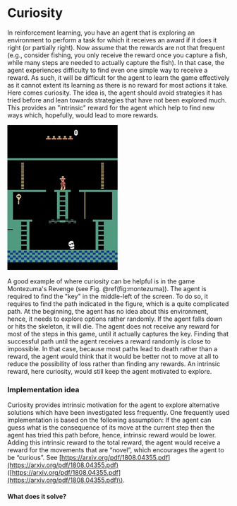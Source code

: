 # Curiosity

In reinforcement learning, you have an agent that is exploring an environment to perform a task for which it receives an award if it does it right \(or partially right\). Now assume that the rewards are not that frequent \(e.g., consider fishing, you only receive the reward once you capture a fish, while many steps are needed to actually capture the fish\). In that case, the agent experiences difficulty to find even one simple way to receive a reward. As such, it will be difficult for the agent to learn the game effectively as it cannot extent its learning as there is no reward for most actions it take. Here comes curiosity. The idea is, the agent should avoid strategies it has tried before and lean towards strategies that have not been explored much. This provides an "intrinsic" reward for the agent which help to find new ways which, hopefully, would lead to more rewards.

![](../../../.gitbook/assets/thegamespeop.gif)

A good example of where curiosity can be helpful is in the game Montezuma's Revenge \(see Fig. \@ref\(fig:montezuma\)\). The agent is required to find the "key" in the middle-left of the screen. To do so, it requires to find the path indicated in the figure, which is a quite complicated path. At the beginning, the agent has no idea about this environment, hence, it needs to explore options rather randomly. If the agent falls down or hits the skeleton, it will die. The agent does not receive any reward for most of the steps in this game, until it actually captures the key. Finding that successful path until the agent receives a reward randomly is close to impossible. In that case, because most paths lead to death rather than a reward, the agent would think that it would be better not to move at all to reduce the possibility of loss rather than finding any rewards. An intrinsic reward, here curiosity, would still keep the agent motivated to explore.

### Implementation idea

Curiosity provides intrinsic motivation for the agent to explore alternative solutions which have been investigated less frequently. One frequently used implementation is based on the following assumption: If the agent can guess what is the consequence of its move at the current step then the agent has tried this path before, hence, intrinsic reward would be lower. Adding this intrinsic reward to the total reward, the agent would receive a reward for the movements that are “novel”, which encourages the agent to be “curious”. See [https://arxiv.org/pdf/1808.04355.pdf](https://arxiv.org/pdf/1808.04355.pdf) \([https://arxiv.org/pdf/1808.04355.pdf](https://arxiv.org/pdf/1808.04355.pdf)\).

#### What does it solve?



